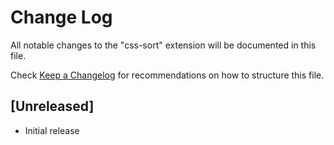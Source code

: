 # Change Log

All notable changes to the "css-sort" extension will be documented in this file.

Check [Keep a Changelog](http://keepachangelog.com/) for recommendations on how to structure this file.

## [Unreleased]

- Initial release
